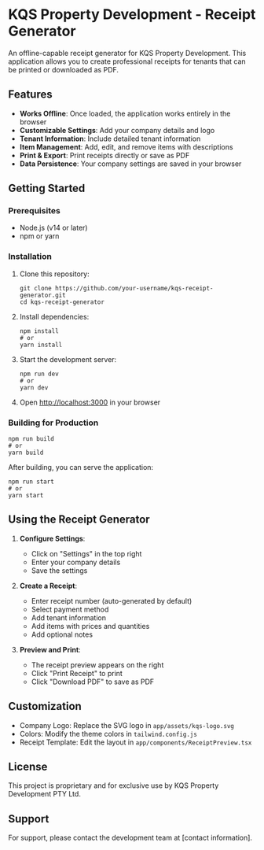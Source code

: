 # KQS Property Development - Receipt Generator

An offline-capable receipt generator for KQS Property Development. This application allows you to create professional receipts for tenants that can be printed or downloaded as PDF.

## Features

- **Works Offline**: Once loaded, the application works entirely in the browser
- **Customizable Settings**: Add your company details and logo
- **Tenant Information**: Include detailed tenant information
- **Item Management**: Add, edit, and remove items with descriptions
- **Print & Export**: Print receipts directly or save as PDF
- **Data Persistence**: Your company settings are saved in your browser

## Getting Started

### Prerequisites

- Node.js (v14 or later)
- npm or yarn

### Installation

1. Clone this repository:
   ```
   git clone https://github.com/your-username/kqs-receipt-generator.git
   cd kqs-receipt-generator
   ```

2. Install dependencies:
   ```
   npm install
   # or
   yarn install
   ```

3. Start the development server:
   ```
   npm run dev
   # or
   yarn dev
   ```

4. Open [http://localhost:3000](http://localhost:3000) in your browser

### Building for Production

```
npm run build
# or
yarn build
```

After building, you can serve the application:

```
npm run start
# or
yarn start
```

## Using the Receipt Generator

1. **Configure Settings**:
   - Click on "Settings" in the top right
   - Enter your company details
   - Save the settings

2. **Create a Receipt**:
   - Enter receipt number (auto-generated by default)
   - Select payment method
   - Add tenant information
   - Add items with prices and quantities
   - Add optional notes

3. **Preview and Print**:
   - The receipt preview appears on the right
   - Click "Print Receipt" to print
   - Click "Download PDF" to save as PDF

## Customization

- Company Logo: Replace the SVG logo in `app/assets/kqs-logo.svg`
- Colors: Modify the theme colors in `tailwind.config.js`
- Receipt Template: Edit the layout in `app/components/ReceiptPreview.tsx`

## License

This project is proprietary and for exclusive use by KQS Property Development PTY Ltd.

## Support

For support, please contact the development team at [contact information]. 